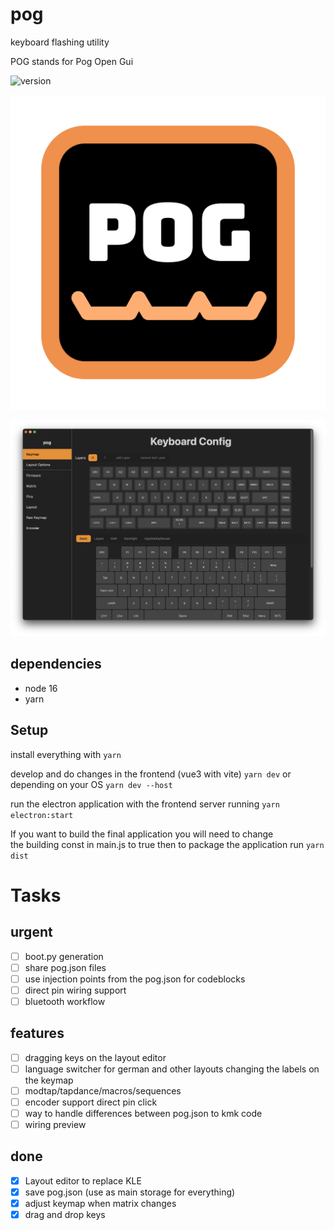# pog 
keyboard flashing utility

POG stands for Pog Open Gui

![version](https://badgen.net/badge/version/v0.0.9/green )

![logo](build/icon.png?raw=true)

![preview](src/assets/pog-thumbnail.png?raw=true)

## dependencies
* node 16
* yarn

## Setup
install everything with 
`yarn`

develop and do changes in the frontend (vue3 with vite)
`yarn dev`
or depending on your OS
`yarn dev --host`

run the electron application with the frontend server running
`yarn electron:start`


If you want to build the final application you will need to change \
the building const in main.js to true
then to package the application run
`yarn dist`

# Tasks
## urgent
- [ ] boot.py generation
- [ ] share pog.json files
- [ ] use injection points from the pog.json for codeblocks
- [ ] direct pin wiring support
- [ ] bluetooth workflow

## features
- [ ] dragging keys on the layout editor
- [ ] language switcher for german and other layouts changing the labels on the keymap
- [ ] modtap/tapdance/macros/sequences
- [ ] encoder support direct pin click
- [ ] way to handle differences between pog.json to kmk code
- [ ] wiring preview

## done
- [x] Layout editor to replace KLE
- [x] save pog.json (use as main storage for everything)
- [x] adjust keymap when matrix changes
- [x] drag and drop keys
